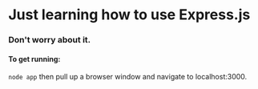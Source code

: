 # Just learning how to use Express.js
### Don't worry about it.

#### To get running:
`node app`
then pull up a browser window and navigate to localhost:3000.
